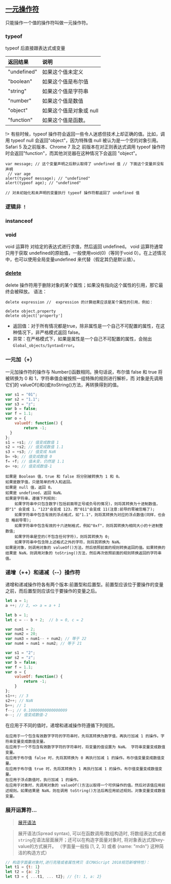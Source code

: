 ## [一元操作符](https://developer.mozilla.org/zh-CN/docs/Web/JavaScript/Reference/Operators#%E4%B8%80%E5%85%83%E8%BF%90%E7%AE%97%E7%AC%A6)
只能操作一个值的操作符叫做一元操作符。

### typeof
typeof 后直接跟表达式或变量

|返回结果|说明|
|:------|:--|
|"undefined" |如果这个值未定义|
|"boolean" | 如果这个值是布尔值|
|"string" | 如果这个值是字符串|
|"number"| 如果这个值是数值|
|"object"| 如果这个值是对象或 null|
|"function"| 如果这个值是函数。|

!> 有些时候，typeof 操作符会返回一些令人迷惑但技术上却正确的值。比如，调用 typeof null 会返回"object"，因为特殊值 null 被认为是一个空的对象引用。Safari 5 及之前版本、Chrome 7 及之 前版本在对正则表达式调用 typeof 操作符时会返回"function"，而其他浏览器在这种情况下会返回 "object"。

```
var message; // 这个变量声明之后默认取得了 undefined 值 // 下面这个变量并没有声明
 // var age
alert(typeof message); // "undefined"
alert(typeof age); // "undefined"

// 对未初始化和未声明的变量执行 typeof 操作符都返回了 undefined 值
```

### 逻辑非 `！`

### instanceof

### void
void 运算符 对给定的表达式进行求值，然后返回 undefined。
void 运算符通常只用于获取 undefined的原始值，一般使用void(0)（等同于void 0）。在上述情况中，也可以使用全局变量undefined 来代替（假定其仍是默认值）。

### [delete](https://developer.mozilla.org/zh-CN/docs/Web/JavaScript/Reference/Operators/delete)
 delete 操作符用于删除对象的某个属性；如果没有指向这个属性的引用，那它最终会被释放。
 语法：
```
delete expression //  expression 的计算结果应该是某个属性的引用，例如：

delete object.property
delete object['property']
```

- 返回值：对于所有情况都是true，除非属性是一个自己不可配置的属性，在这种情况下，非严格模式返回 false。
- 异常：在严格模式下，如果是属性是一个自己不可配置的属性，会抛出`Global_objects/SyntaxError`。

### 一元加（+）

一元加操作符的操作与 Number()函数相同。换句话说，布尔值 false 和 true 将被转换为 0 和 1，字符串值会被按照一组特殊的规则进行解析，而 对象是先调用它们的 valueOf()和(或)toString()方法，再转换得到的值。

```js
var s1 = "01";
var s2 = "1.1";
var s3 = "z";
var b = false;
var f = 1.1;
var o = {
    valueOf: function() {
        return -1;
  } 
};
s1 = +s1; // 值变成数值 1
s2 = +s2; // 值变成数值 1.1
s3 = +s3; // 值变成 NaN
b= +b; // 值变成数值 0
f= +f; // 值未变，仍然是 1.1 
o= +o; // 值变成数值-1
```

```
如果是 Boolean 值，true 和 false 将分别被转换为 1 和 0。
如果是数字值，只是简单的传入和返回。
如果是 null 值，返回 0。
如果是 undefined，返回 NaN。
如果是字符串，遵循下列规则:
    如果字符串中只包含数字(包括前面带正号或负号的情况)，则将其转换为十进制数值，即"1" 会变成 1，"123"会变成 123，而"011"会变成 11(注意:前导的零被忽略了);
    如果字符串中包含有效的浮点格式，如"1.1"，则将其转换为对应的浮点数值(同样，也会忽 略前导零);
    如果字符串中包含有效的十六进制格式，例如"0xf"，则将其转换为相同大小的十进制整 数值;
    如果字符串是空的(不包含任何字符)，则将其转换为 0;
    如果字符串中包含除上述格式之外的字符，则将其转换为 NaN。
如果是对象，则调用对象的 valueOf()方法，然后依照前面的规则转换返回的值。如果转换的结果是 NaN，则调用对象的 toString()方法，然后再次依照前面的规则转换返回的字符串值。
```

### 递增（++）和递减（--）操作符
递增和递减操作符各有两个版本:前置型和后置型。前置型应该位于要操作的变量之前，而后置型则应该位于要操作的变量之后。

```js
let a = 1;
a ++; // 2, => a = a + 1
 
let b = 1;
let c = -- b + 2;  // b = 0, c = 2

var num1 = 2;
var num2 = 20;
var num3 = num1-- + num2; // 等于 22
var num4 = num1 + num2; // 等于 21

var s1 = "2";
var s2 = "z";
var b = false;
var f = 1.1;
var o = {
    valueOf: function() {
        return -1;
    } 
};
s1++; // 3
s2++; // NaN
b++; // 1
f--; // 0.10000000000000009
o--; // 值变成数值-2
```
在应用于不同的值时，递增和递减操作符遵循下列规则。
```
在应用于一个包含有效数字字符的字符串时，先将其转换为数字值，再执行加减 1 的操作。字 符串变量变成数值变量。
在应用于一个不包含有效数字字符的字符串时，将变量的值设置为 NaN。 字符串变量变成数值变量。
在应用于布尔值 false 时，先将其转换为 0 再执行加减 1 的操作。布尔值变量变成数值变量。
在应用于布尔值 true 时，先将其转换为 1 再执行加减 1 的操作。布尔值变量变成数值变量。
在应用于浮点数值时，执行加减 1 的操作。
在应用于对象时，先调用对象的 valueOf()方法以取得一个可供操作的值。然后对该值应用前述规则。如果结果是 NaN，则在调用 toString()方法后再应用前述规则。对象变量变成数值变量。
```

### 展开运算符...
> [展开语法](https://developer.mozilla.org/zh-CN/docs/Web/JavaScript/Reference/Operators/Spread_syntax)

> 展开语法(Spread syntax), 可以在函数调用/数组构造时, 将数组表达式或者`string`在语法层面展开；还可以在构造字面量对象时, 将对象表达式按key-value的方式展开。
（字面量一般指 [1, 2, 3] 或者 {name: "mdn"} 这种简洁的构造方式）

```js
// 构造字面量对象时,进行克隆或者属性拷贝（ECMAScript 2018规范新增特性）：
let t1 = {t: 1}
let t2 = {a: 2}
let t3 = { ...t1, ... t2}; // {t: 1, a: 2}
```




